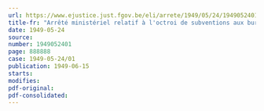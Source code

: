 ```yaml
---
url: https://www.ejustice.just.fgov.be/eli/arrete/1949/05/24/1949052401/justel
title-fr: "Arrêté ministériel relatif à l'octroi de subventions aux bureaux de placement privés gratuits agréés"
date: 1949-05-24
source:
number: 1949052401
page: 888888
case: 1949-05-24/01
publication: 1949-06-15
starts:
modifies:
pdf-original:
pdf-consolidated:
---
```


